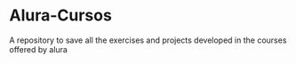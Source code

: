 # Alura-Cursos
A repository to save all the exercises and projects developed in the courses offered by alura
